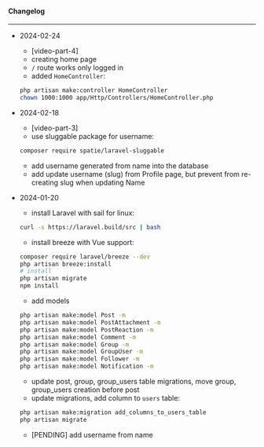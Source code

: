 #### Changelog #
*************************************

- 2024-02-24
    - [video-part-4]
    - creating home page
    - `/` route works only logged in
    - added `HomeController`:
    ```bash
    php artisan make:controller HomeController
    chown 1000:1000 app/Http/Controllers/HomeController.php
    ```


- 2024-02-18
    - [video-part-3]
    - use sluggable package for username:
    ```bash
    composer require spatie/laravel-sluggable
    ```
    - add username generated from name into the database
    - add update username (slug) from Profile page, but prevent from re-creating slug when updating Name

- 2024-01-20
    - install Laravel with sail for linux:
    ```bash
    curl -s https://laravel.build/src | bash
    ```
    - install breeze with Vue support:
    ```bash
    composer require laravel/breeze --dev
    php artisan breeze:install
    # install
    php artisan migrate
    npm install
    ```
    - add models
    ```bash
    php artisan make:model Post -m
    php artisan make:model PostAttachment -m
    php artisan make:model PostReaction -m
    php artisan make:model Comment -m
    php artisan make:model Group -m
    php artisan make:model GroupUser -m
    php artisan make:model Follower -m
    php artisan make:model Notification -m
    ```
    - update post, group, group_users table migrations, move group, group_users creation before post
    - update migrations, add column to `users` table:
    ```bash
    php artisan make:migration add_columns_to_users_table
    php artisan migrate
    ```
    - [PENDING] add username from name